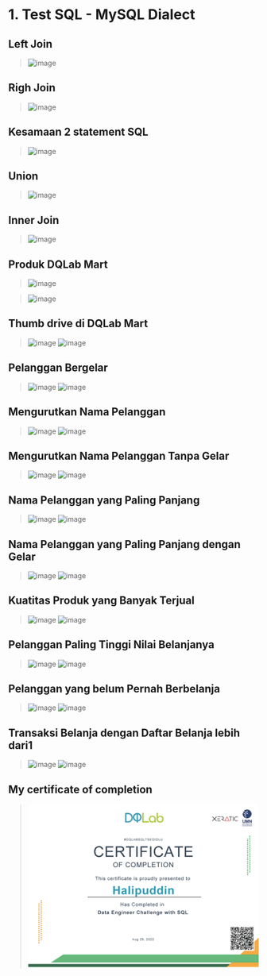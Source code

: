 # 1. Test SQL - MySQL Dialect
## Left Join
> ![image](https://user-images.githubusercontent.com/36031213/163116987-89b2eeaf-f98c-444d-91a0-4c5af2c3c31a.png)

## Righ Join
> ![image](https://user-images.githubusercontent.com/36031213/163117072-425325ce-1772-4d76-bb67-f5b067ea231c.png)

## Kesamaan 2 statement SQL
> ![image](https://user-images.githubusercontent.com/36031213/163117345-7a49eb30-48fc-4a0d-b1fa-ebf4565b685e.png)

## Union
> ![image](https://user-images.githubusercontent.com/36031213/163117494-1810fc87-8556-4ba2-bf32-d4c522c6a9a0.png)

## Inner Join
> ![image](https://user-images.githubusercontent.com/36031213/163117580-2058d861-6f00-4ac8-93bd-1c4a6c7c0a13.png)

## Produk DQLab Mart
> ![image](https://user-images.githubusercontent.com/36031213/163117712-01c6d84d-1704-4ecc-b49f-2f749b05cf86.png)

> ![image](https://user-images.githubusercontent.com/36031213/163117755-2fd509f1-fe60-4792-80d4-07bca165e2f3.png)

## Thumb drive di DQLab Mart
> ![image](https://user-images.githubusercontent.com/36031213/163117834-8b91f575-741a-4de1-a781-17da328d02b5.png)
> ![image](https://user-images.githubusercontent.com/36031213/163117867-6ce5fe7e-8a2d-4e24-9015-c2602532d3ef.png)

## Pelanggan Bergelar
> ![image](https://user-images.githubusercontent.com/36031213/163117957-a26b4222-737b-47c2-a103-ff81bfac6a8d.png)
> ![image](https://user-images.githubusercontent.com/36031213/163117997-0c1c5fe7-3e93-44f9-bffe-5fd4b7f3badf.png)

## Mengurutkan Nama Pelanggan 
> ![image](https://user-images.githubusercontent.com/36031213/163118196-47eddb86-c5c9-4bdb-9c6b-75669614108e.png)
> ![image](https://user-images.githubusercontent.com/36031213/163118245-324fee81-78e9-49a0-bd5f-9253568960cf.png)

## Mengurutkan Nama Pelanggan Tanpa Gelar
> ![image](https://user-images.githubusercontent.com/36031213/163118369-9b5a75fd-a8a3-4d5e-9e02-18f29bcb1a3e.png)
> ![image](https://user-images.githubusercontent.com/36031213/163118408-4d0ccf45-1b68-436d-b86c-1ba5edee31ec.png)

## Nama Pelanggan yang Paling Panjang
> ![image](https://user-images.githubusercontent.com/36031213/163120140-5ad14c2a-9491-49f8-9f7a-3ce9f0f3ba85.png)
> ![image](https://user-images.githubusercontent.com/36031213/163120199-bcac4397-d159-4502-8997-864027a1f810.png)

## Nama Pelanggan yang Paling Panjang dengan Gelar
> ![image](https://user-images.githubusercontent.com/36031213/163120249-373a2be9-45b0-4f3b-8e0e-1888f00b3158.png)
> ![image](https://user-images.githubusercontent.com/36031213/163120406-e3cbdf27-7c68-46e4-a4b6-974dd91fabad.png)

## Kuatitas Produk yang Banyak Terjual
> ![image](https://user-images.githubusercontent.com/36031213/163120509-7b1fe8bd-e4be-4cd6-9bb7-5dc5a473cad8.png)
> ![image](https://user-images.githubusercontent.com/36031213/163120551-4286aea2-9d5b-4322-97f6-310a88dc26cb.png)

## Pelanggan Paling Tinggi Nilai Belanjanya
> ![image](https://user-images.githubusercontent.com/36031213/163120634-ba3c2b8f-63e7-423a-943a-d5c5774fb3b1.png)
> ![image](https://user-images.githubusercontent.com/36031213/163120672-dad9e4b2-233d-4bab-82bc-ac22265397a2.png)

## Pelanggan yang belum Pernah Berbelanja
> ![image](https://user-images.githubusercontent.com/36031213/163120745-e4dd0a3b-332c-4827-8fb4-7392ebfe5a84.png)
> ![image](https://user-images.githubusercontent.com/36031213/163120793-6fcc3b14-f0a2-44f1-928f-69381d4b9d0c.png)

## Transaksi Belanja dengan Daftar Belanja lebih dari1
> ![image](https://user-images.githubusercontent.com/36031213/163120881-43470368-a1a9-4943-a8ec-e270f0f2730f.png)
> ![image](https://user-images.githubusercontent.com/36031213/163120932-89f23afa-a8bb-48f4-87f6-84ffbe182b8d.png)

## My certificate of completion
> ![image](/assets/certificate-DQLABSQLTSEGIDLU.png)
